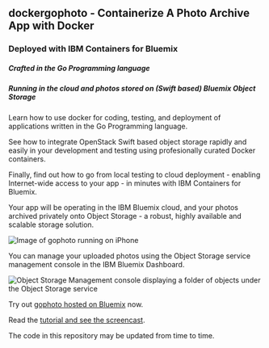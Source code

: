 ## dockergophoto - Containerize A Photo Archive App with Docker  
### Deployed with IBM Containers for Bluemix
##### Crafted in the Go Programming language
##### Running in the cloud and photos stored on (Swift based) Bluemix Object Storage 

Learn how to use docker for coding, testing, and deployment of applications written in the Go Programming language.   

See how to integrate OpenStack Swift based object storage rapidly and easily in your development and testing using profesionally curated Docker containers.

Finally, find out how to go from local testing to cloud deployment - enabling Internet-wide access to your app - in minutes with IBM Containers for Bluemix.

Your app will be operating in the IBM Bluemix cloud, and your photos archived privately onto Object Storage - a robust, highly available and scalable storage solution.

![Image of gophoto running on iPhone](http://www.ibm.com/developerworks/cloud/library/cl-golang-photo-archive-bluemix/figure1.jpg)

You can manage your uploaded photos using the Object Storage service management console in the IBM Bluemix Dashboard.

![Object Storage Management console displaying a folder of objects under the Object Storage service]()

Try out [gophoto hosted on Bluemix](http://dockergophoto.mybluemix.net/) now.

Read the [tutorial and see the screencast]().

The code in this repository may be updated from time to time.
